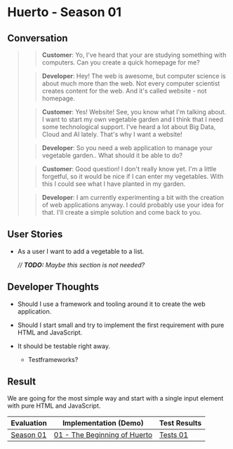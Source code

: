 # Huerto - Season 01

## Conversation

>> **Customer**: Yo, I've heard that your are studying something with computers. Can you create a quick homepage for me?
>
>> **Developer**:  Hey! The web is awesome, but computer science is about much more than the web. Not every computer scientist creates content for the web. And it's called website - not homepage.
>
>> **Customer**: Yes! Website! See, you know what I'm talking about. I want to start my own vegetable garden and I think that I need some technological support. I've heard a lot about Big Data, Cloud and AI lately. That's why I want a website!
>
>> **Developer**: So you need a web application to manage your vegetable garden.. What should it be able to do?
>
>> **Customer**: Good question! I don't really know yet. I'm a little forgetful, so it would be nice if I can enter my vegetables. With this I could see what I have planted in my garden.
>
>> **Developer**: I am currently experimenting a bit with the creation of web applications anyway. I could probably use your idea for that. I'll create a simple solution and come back to you.

## User Stories

- As a user I want to add a vegetable to a list.

  *// **TODO:** Maybe this section is not needed?*

## Developer Thoughts

- Should I use a framework and tooling around it to create the web application.

- Should I start small and try to implement the first requirement with pure HTML and JavaScript.
- It should be testable right away.
  - Testframeworks?

## Result

We are going for the most simple way and start with a single input element with pure HTML and JavaScript.

| Evaluation                  | Implementation (Demo)                         | Test Results               |
| --------------------------- | --------------------------------------------- | -------------------------- |
| [Season 01](../research/01) | [01 - The Beginning of Huerto](src/demo.html) | [Tests 01](src/tests.html) |


